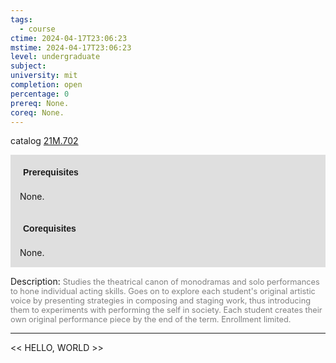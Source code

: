 ```yaml
---
tags:
  - course
ctime: 2024-04-17T23:06:23
mstime: 2024-04-17T23:06:23
level: undergraduate
subject: 
university: mit
completion: open
percentage: 0
prereq: None.
coreq: None.
---
```


catalog [21M.702](http://student.mit.edu/catalog/m21Mb.html#21M.702)

<span style="display: block; padding: 15px; background-color: rgb(100, 100, 100, 0.2);"><font id="m_prereq2596_0" style="display: block; font-family: Arial, sans-serif; font-weight: bold; padding: 5px">Prerequisites</font><br><span id="prereq2596_0">None.</span></span>
<span style="display: block; padding: 15px; background-color: rgb(100, 100, 100, 0.2);"><font id="m_coreq2596_0" style="display: block; font-family: Arial, sans-serif; font-weight: bold; padding: 5px">Corequisites</font><br><span id="coreq2596_0">None.</span></span>

<font style="">Description:</font>
<font style="color: grey; font-size: 0.8rem;">Studies the theatrical canon of monodramas and solo performances to hone individual acting skills. Goes on to explore each student's original artistic voice by presenting strategies in composing and staging work, thus introducing them to experiments with performing the self in society. Each student creates their own original performance piece by the end of the term. Enrollment limited.</font>



---

<< HELLO, WORLD >>

